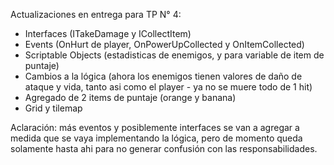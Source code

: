 Actualizaciones en entrega para TP N° 4:
- Interfaces (ITakeDamage y ICollectItem)
- Events (OnHurt de player, OnPowerUpCollected y OnItemCollected)
- Scriptable Objects (estadisticas de enemigos, y para variable de item de puntaje)
- Cambios a la lógica (ahora los enemigos tienen valores de daño de ataque y vida, tanto asi como el player - ya no se muere todo de 1 hit)
- Agregado de 2 items de puntaje (orange y banana)
- Grid y tilemap

Aclaración: más eventos y posiblemente interfaces se van a agregar a medida que se vaya implementando la lógica, pero de momento queda solamente hasta ahi para no generar confusión con las responsabilidades.
